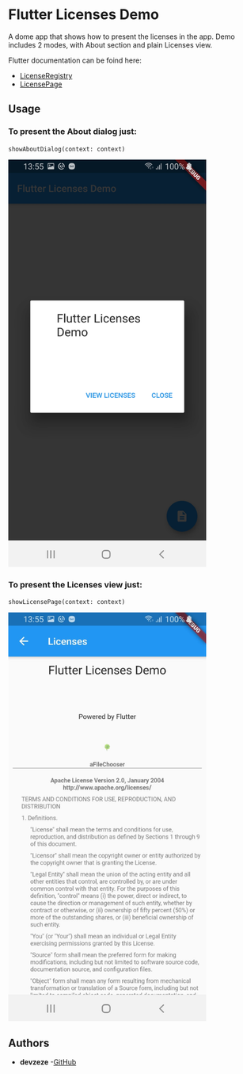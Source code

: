# Flutter Licenses Demo

A dome app that shows how to present the licenses in the app.
Demo includes 2 modes, with About section and plain Licenses view.

Flutter documentation can be foind here:
 - [LicenseRegistry](https://api.flutter.dev/flutter/foundation/LicenseRegistry-class.html)
 - [LicensePage](https://api.flutter.dev/flutter/material/LicensePage-class.html)

## Usage

### To present the About dialog just:

```
showAboutDialog(context: context)

```

<img src="./docs/About.jpeg" width="400">



### To present the Licenses view just:

```
showLicensePage(context: context)

```

<img src="./docs/Licenses.jpeg" width="400">

## Authors

* **devzeze** -[GitHub](https://github.com/devzeze)
